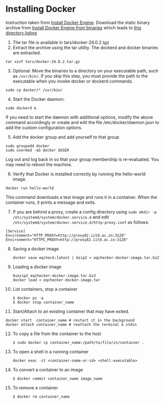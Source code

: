 # Installing Docker

Instruction taken from [Install Docker Engine](https://docs.docker.com/engine/install/). Download the static binary archive from [Install Docker Engine from binaries](https://docs.docker.com/engine/install/binaries/) which leads to [this directory listing](https://download.docker.com/linux/static/stable)

1. The tar file is available in tars/docker-24.0.2.tgz
2. Extract the archive using the tar utility. The dockerd and docker binaries are extracted.
```
tar xzvf tars/docker-24.0.2.tar.gz
```

3. Optional: Move the binaries to a directory on your executable path, such as `/usr/bin/`. If you skip this step, you must provide the path to the executable when you invoke docker or dockerd commands.
```
sudo cp docker/* /usr/bin/
```
4. Start the Docker daemon:
```
sudo dockerd &
```
If you need to start the daemon with additional options, modify the above command accordingly or create and edit the file /etc/docker/daemon.json to add the custom configuration options.

5. Add the docker group and add yourself to that group
```
sudo groupadd docker
sudo usermod -aG docker $USER
```
Log out and log back in so that your group membership is re-evaluated. You may need to reboot the machine.

6. Verify that Docker is installed correctly by running the hello-world image.
```
docker run hello-world
```
This command downloads a test image and runs it in a container. When the container runs, it prints a message and exits.

7. If you are behind a proxy, create a config directory using `sudo mkdir -p /etc/systemd/system/docker.service.d` and edit `/etc/systemd/system/docker.service.d/http-proxy.conf` as follows:
```
[Service]
Environment="HTTP_PROXY=http://proxy82.iitd.ac.in:3128"
Environment="HTTPS_PROXY=http://proxy82.iitd.ac.in:3128"
```
8. Saving a docker image
   ```
   docker save eqcheck:latest | bzip2 > eqchecker-docker-image.tar.bz2
   ```
9. Loading a docker image
   ```
   bunzip2 eqchecker-docker-image.tar.bz2
   docker load < eqchecker-docker-image.tar
   ```
10. List containers, stop a container
    ```
    $ docker ps -a
    $ docker stop container_name
    ```
11. Start/Attach to an existing container that may have exited.
   ```
   docker start  container_name # restart it in the background
   docker attach container_name # reattach the terminal & stdin
   ```
12. To copy a file from the container to the host
    ```
    $ sudo docker cp container_name:/path/to/file/in/container .
    ```
13. To open a shell in a running container
    ```
    docker exec -it <container-name-or-id> <shell-executable>
    ```
14. To convert a container to an image
    ```
    $ docker commit container_name image_name
    ```
15. To remove a container
    ```
    $ docker rm container_name
    ```
